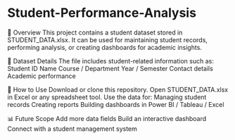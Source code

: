 # Student-Performance-Analysis

📌 Overview
This project contains a student dataset stored in STUDENT_DATA.xlsx.
It can be used for maintaining student records, performing analysis, or creating dashboards for academic insights.

📂 Dataset Details
The file includes student-related information such as:
Student ID
Name
Course / Department
Year / Semester
Contact details
Academic performance

🚀 How to Use
Download or clone this repository.
Open STUDENT_DATA.xlsx in Excel or any spreadsheet tool.
Use the data for:
Managing student records
Creating reports
Building dashboards in Power BI / Tableau / Excel

📊 Future Scope
Add more data fields
Build an interactive dashboard
Connect with a student management system
